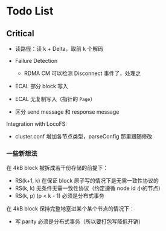 # Todo List

## Critical

* 读路径：读 k + Delta，取前 k 个解码
* Failure Detection
  * RDMA CM 可以检测 Disconnect 事件了，处理之

* ECAL 部分 block 写入
* ECAL 无复制写入（指针的 `Page`）

* 区分 send message 和 response message

Integration with LocoFS:
* cluster.conf 增加各节点类型，parseConfig 那里跟随修改

### 一些新想法

在 4kB block 被拆成若干份存储的前提下：

* RS(k+1, k) 在保证 block 原子写的情况下是无需一致性协议的
* RS(k, k) 无条件无需一致性协议（约定遵循 node id 小的节点）
* RS(k, p) (p < k - 1) 必须是分布式事务

在 4kB block 保持完整地塞进某个某个节点的情况下：

* 写 parity 必须是分布式事务（所以要打包写降低开销）
